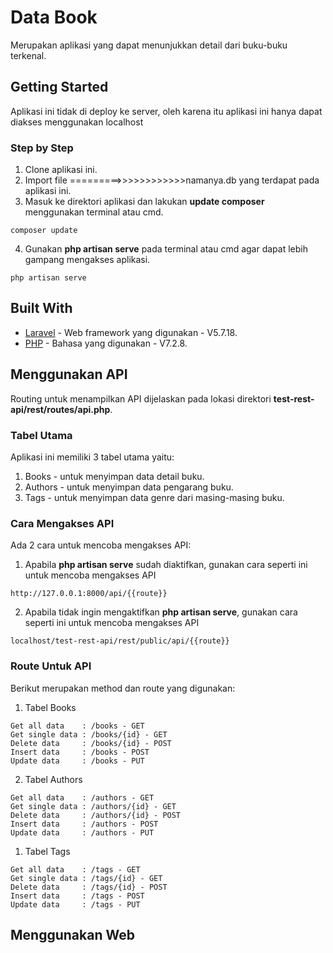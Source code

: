 # Data Book

Merupakan aplikasi yang dapat menunjukkan detail dari buku-buku terkenal.

## Getting Started

Aplikasi ini tidak di deploy ke server, oleh karena itu aplikasi ini hanya dapat diakses menggunakan localhost

### Step by Step

1. Clone aplikasi ini.
2. Import file =========>>>>>>>>>>>>namanya.db yang terdapat pada aplikasi ini.
3. Masuk ke direktori aplikasi dan lakukan **update composer** menggunakan terminal atau cmd.
```
composer update
```
4. Gunakan **php artisan serve** pada terminal atau cmd agar dapat lebih gampang mengakses aplikasi.
```
php artisan serve
```

## Built With

* [Laravel](https://laravel.com/) - Web framework yang digunakan - V5.7.18.
* [PHP](http://www.php.net/) - Bahasa yang digunakan - V7.2.8.

## Menggunakan API

Routing untuk menampilkan API dijelaskan pada lokasi direktori **test-rest-api/rest/routes/api.php**.

### Tabel Utama
Aplikasi ini memiliki 3 tabel utama yaitu:
1. Books - untuk menyimpan data detail buku.
2. Authors - untuk menyimpan data pengarang buku.
3. Tags - untuk menyimpan data genre dari masing-masing buku.

### Cara Mengakses API
Ada 2 cara untuk mencoba mengakses API:
1. Apabila **php artisan serve** sudah diaktifkan, gunakan cara seperti ini untuk mencoba mengakses API
```
http://127.0.0.1:8000/api/{{route}}
```
2. Apabila tidak ingin mengaktifkan **php artisan serve**, gunakan cara seperti ini untuk mencoba mengakses API
```
localhost/test-rest-api/rest/public/api/{{route}}
```

### Route Untuk API
Berikut merupakan method dan route yang digunakan:
1. Tabel Books
```
Get all data    : /books - GET
Get single data : /books/{id} - GET
Delete data     : /books/{id} - POST
Insert data     : /books - POST
Update data     : /books - PUT
```

2. Tabel Authors
```
Get all data    : /authors - GET
Get single data : /authors/{id} - GET
Delete data     : /authors/{id} - POST
Insert data     : /authors - POST
Update data     : /authors - PUT
```

1. Tabel Tags
```
Get all data    : /tags - GET
Get single data : /tags/{id} - GET
Delete data     : /tags/{id} - POST
Insert data     : /tags - POST
Update data     : /tags - PUT
```

## Menggunakan Web
